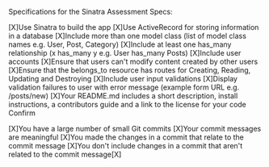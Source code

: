 Specifications for the Sinatra Assessment
Specs:

 [X]Use Sinatra to build the app
 [X]Use ActiveRecord for storing information in a database
 [X]Include more than one model class (list of model class names e.g. User, Post, Category)
 [X]Include at least one has_many relationship (x has_many y e.g. User has_many Posts)
 [X]Include user accounts
 [X]Ensure that users can't modify content created by other users
 [X]Ensure that the belongs_to resource has routes for Creating, Reading, Updating and Destroying
 [X]Include user input validations
 [X]Display validation failures to user with error message (example form URL e.g. /posts/new)
 [X]Your README.md includes a short description, install instructions, a contributors guide and a link to the license for your code
Confirm

 [X]You have a large number of small Git commits
 [X]Your commit messages are meaningful
 [X]You made the changes in a commit that relate to the commit message
 [X]You don't include changes in a commit that aren't related to the commit message[X]
